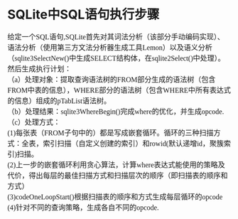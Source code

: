 # SQLite中SQL语句执行步骤
<font face="微软雅黑" size="3px">

给定一个SQL语句,SQLite首先对其词法分析（该部分手动编码实现）、语法分析（使用第三方文法分析器生成工具Lemon）以及语义分析（sqlite3SelectNew()中生成SELECT结构体，在sqlite2Select()中处理）。  
然后生成执行计划：  
（a）处理对象：提取查询语法树的FROM部分生成的语法树（包含FROM中表的信息），WHERE部分的语法树（包含WHERE中所有表达式的信息）组成的pTabList语法树。  
（b）处理结果：sqlite3WhereBegin()完成where的优化，并生成opcode.  
（c）处理方式：  
(1)每张表（FROM子句中的）都是写成嵌套循环。循环的三种扫描方式：全表，索引扫描（自定义创建的索引）和rowid(默认递增id，聚簇索引)扫描。  
(2)上一步的嵌套循环利用贪心算法，计算where表达式能使用的策略及代价，得出每层的最佳扫描方式和扫描层次的顺序（即扫描表的顺序和方式）  
(3)codeOneLoopStart()根据扫描表的顺序和方式生成每层循环的opcode  
(4)针对不同的查询策略，生成各自不同的opcode.
